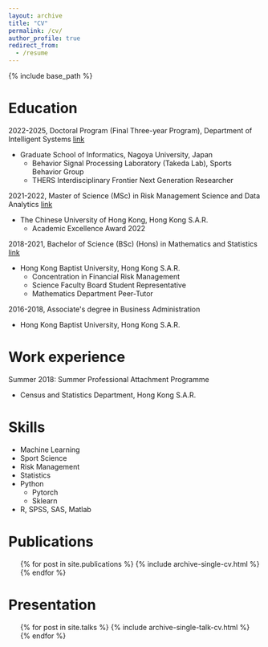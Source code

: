 ```yaml
---
layout: archive
title: "CV"
permalink: /cv/
author_profile: true
redirect_from:
  - /resume
---
```


{% include base_path %}

Education
======

2022-2025, Doctoral Program (Final Three-year Program), Department of Intelligent Systems [link](https://www.i.nagoya-u.ac.jp/en/gs/is/#)
* Graduate School of Informatics, Nagoya University, Japan
  * Behavior Signal Processing Laboratory (Takeda Lab), Sports Behavior Group
  * THERS Interdisciplinary Frontier Next Generation Researcher
  
2021-2022, Master of Science (MSc) in Risk Management Science and Data Analytics [link](https://www.i.nagoya-u.ac.jp/en/gs/is/#)
* The Chinese University of Hong Kong, Hong Kong S.A.R.
  * Academic Excellence Award 2022
  
2018-2021, Bachelor of Science (BSc) (Hons) in Mathematics and Statistics [link](https://www.math.hkbu.edu.hk/index.html)
* Hong Kong Baptist University, Hong Kong S.A.R.
  * Concentration in Financial Risk Management 
  * Science Faculty Board Student Representative 
  * Mathematics Department Peer-Tutor 
  
2016-2018, Associate's degree in Business Administration
* Hong Kong Baptist University, Hong Kong S.A.R.


Work experience
======
Summer 2018: Summer Professional Attachment Programme
* Census and Statistics Department, Hong Kong S.A.R.
  
Skills
======
* Machine Learning 
* Sport Science
* Risk Management
* Statistics
* Python
  * Pytorch
  * Sklearn
* R, SPSS, SAS, Matlab

Publications
======
  <ul>{% for post in site.publications %}
    {% include archive-single-cv.html %}
  {% endfor %}</ul>
  
Presentation
======
  <ul>{% for post in site.talks %}
    {% include archive-single-talk-cv.html %}
  {% endfor %}</ul>
  
<!-- Teaching
======
  <ul>{% for post in site.teaching %}
    {% include archive-single-cv.html %}
  {% endfor %}</ul> -->
  
<!-- Service and leadership
======
* Currently signed in to 43 different slack teams -->
